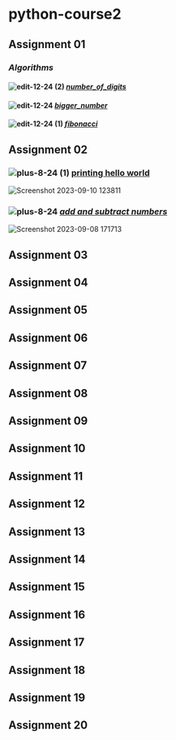 # python-course2
## Assignment 01
### *_Algorithms_*
#### ![edit-12-24 (2)](https://github.com/yasinnorozzadeh/python-course2/assets/88095232/4d4e9288-9929-432e-8f5f-dc86d9f55088) [*number_of_digits*](https://github.com/yasinnorozzadeh/python-course2/blob/main/assignment%2001/algorithm%20number%20of%20digits.text)
#### ![edit-12-24](https://github.com/yasinnorozzadeh/python-course2/assets/88095232/f99d4e67-90d1-43b6-ab30-9d84e718408e) [*bigger_number*](https://github.com/yasinnorozzadeh/python-course2/blob/main/assignment%2001/bigger%20Number%20Algorithm.text)
#### ![edit-12-24 (1)](https://github.com/yasinnorozzadeh/python-course2/assets/88095232/9c48867b-218e-417e-8a53-e6d3892c981a) [*fibonacci*](https://github.com/yasinnorozzadeh/python-course2/blob/main/assignment%2001/fibonacci%20sequence%20algorithm)

## Assignment 02
### ![plus-8-24 (1)](https://github.com/yasinnorozzadeh/python-course2/assets/88095232/b927e344-2975-44e8-af0c-480738cb7dab) [**printing hello world**](https://github.com/yasinnorozzadeh/python-course2/blob/main/assignment%2002/practice/priting%20hello%20world/hello%20world.py)
![Screenshot 2023-09-10 123811](https://github.com/yasinnorozzadeh/python-course2/assets/88095232/985e8410-5444-485e-a370-f7c6335979ac)
### ![plus-8-24](https://github.com/yasinnorozzadeh/python-course2/assets/88095232/cf4ed642-8774-4406-85ab-ad9ca9e1f7e2) [***add and subtract numbers***](https://github.com/yasinnorozzadeh/python-course2/blob/main/assignment%2002/practice/add%20and%20subtract/operation.py)
![Screenshot 2023-09-08 171713](https://github.com/yasinnorozzadeh/python-course2/assets/88095232/ecc4ea9f-5a86-47a6-af5c-67ed2008ca36)

## Assignment 03

## Assignment 04

## Assignment 05

## Assignment 06

## Assignment 07

## Assignment 08

## Assignment 09

## Assignment 10

## Assignment 11

## Assignment 12

## Assignment 13

## Assignment 14

## Assignment 15

## Assignment 16

## Assignment 17

## Assignment 18

## Assignment 19

## Assignment 20
